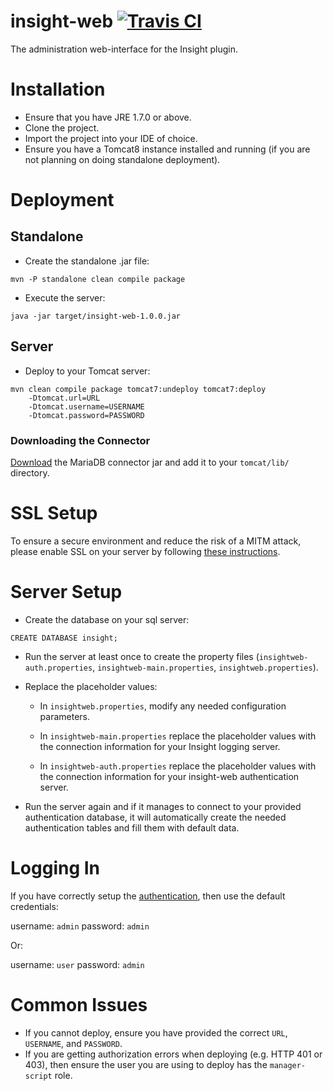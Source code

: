 insight-web [![Travis CI](https://secure.travis-ci.org/MinerAp/insight-web.png)](http://travis-ci.org/#!/MinerAp/insight-web)
===========

The administration web-interface for the Insight plugin.

# Installation

* Ensure that you have JRE 1.7.0 or above.
* Clone the project.
* Import the project into your IDE of choice.
* Ensure you have a Tomcat8 instance installed and running (if you are not planning on doing standalone deployment).

# Deployment

## Standalone

* Create the standalone .jar file:

```
mvn -P standalone clean compile package
```

* Execute the server:

```
java -jar target/insight-web-1.0.0.jar
```

## Server

* Deploy to your Tomcat server:

```
mvn clean compile package tomcat7:undeploy tomcat7:deploy
    -Dtomcat.url=URL
    -Dtomcat.username=USERNAME
    -Dtomcat.password=PASSWORD
```

### Downloading the Connector

[Download](https://downloads.mariadb.org/client-java/1.1.5/) the MariaDB connector jar and add it to your ```tomcat/lib/``` directory.

# SSL Setup

To ensure a secure environment and reduce the risk of a MITM attack, please enable SSL on your server by following [these instructions](http://www.mulesoft.com/tomcat-ssl).

# Server Setup

* Create the database on your sql server:

```
CREATE DATABASE insight;
```

* Run the server at least once to create the property files (`insightweb-auth.properties`, `insightweb-main.properties`, `insightweb.properties`).

* Replace the placeholder values:

  * In `insightweb.properties`, modify any needed configuration parameters.

  * In `insightweb-main.properties` replace the placeholder values with the connection information for your Insight logging server.

  * In `insightweb-auth.properties` replace the placeholder values with the connection information for your insight-web authentication server.

* Run the server again and if it manages to connect to your provided authentication database, it will automatically create the needed authentication tables and fill them with default data.

# Logging In

If you have correctly setup the [authentication](https://github.com/Indiv0/insight-web#server-setup), then use the default credentials:

username: `admin`
password: `admin`

Or:

username: `user`
password: `admin`


# Common Issues

* If you cannot deploy, ensure you have provided the correct `URL`, `USERNAME`, and `PASSWORD`.
* If you are getting authorization errors when deploying (e.g. HTTP 401 or 403), then ensure the user you are using to deploy has the `manager-script` role.

